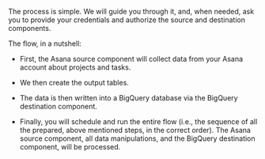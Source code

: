 The process is simple. We will guide you through it, and, when needed, ask you to provide your credentials and authorize the source and destination components.
 
The flow, in a nutshell:

- First, the Asana source component will collect data from your Asana account about projects and tasks.

- We then create the output tables.

- The data is then written into a BigQuery database via the BigQuery destination component.

- Finally, you will schedule and run the entire flow (i.e., the sequence of all the prepared, above mentioned steps, in the correct order). The Asana source component, all data manipulations, and the BigQuery destination component, will be processed.



